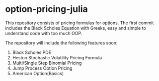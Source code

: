# option-pricing-julia

This repository consists of pricing formulas for options. The first commit includes the Black Scholes Equation with Greeks, easy and simple to understand code with too much OOP.

The repository will include the following features soon:

1. Black Scholes PDE
2. Heston Stochastic Volatility Pricing Formula
3. Multi/Single Step Binomial Pricing
4. Jump Process Option Pricing
5. American Option(Basics)

